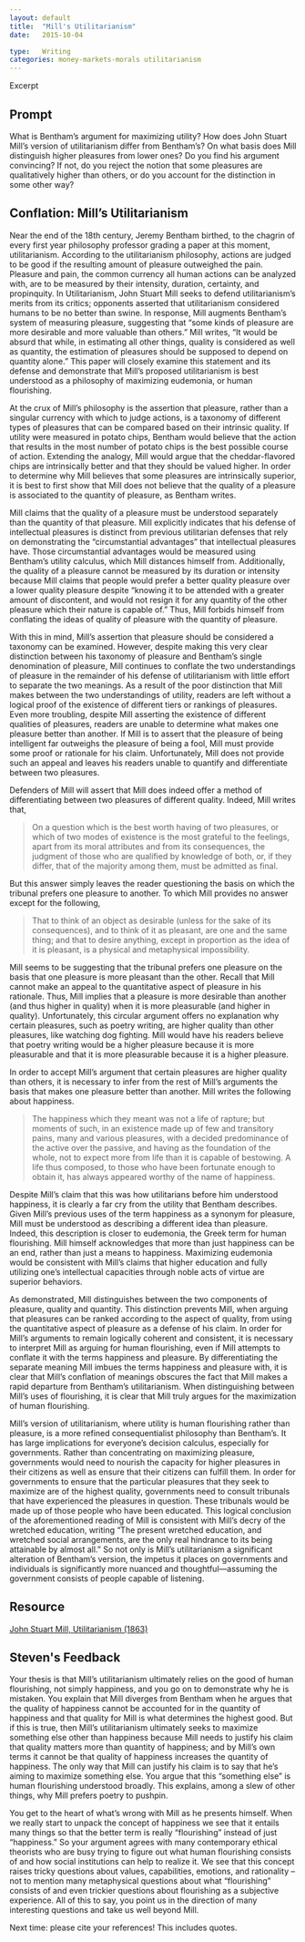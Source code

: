 ```yaml
---
layout: default
title:  "Mill's Utilitarianism"
date:   2015-10-04

type:   Writing
categories: money-markets-morals utilitarianism
---
```

Excerpt

## Prompt

What is Bentham’s argument for maximizing utility? How does John Stuart Mill’s version of utilitarianism differ from Bentham’s? On what basis does Mill distinguish higher pleasures from lower ones? Do you find his argument convincing? If not, do you reject the notion that some pleasures are qualitatively higher than others, or do you account for the distinction in some other way?

## Conflation: Mill’s Utilitarianism

Near the end of the 18th century, Jeremy Bentham birthed, to the chagrin of every first year philosophy professor grading a paper at this moment, utilitarianism. According to the utilitarianism philosophy, actions are judged to be good if the resulting amount of pleasure outweighed the pain. Pleasure and pain, the common currency all human actions can be analyzed with, are to be measured by their intensity, duration, certainty, and propinquity. In Utilitarianism, John Stuart Mill seeks to defend utilitarianism’s merits from its critics; opponents asserted that utilitarianism considered humans to be no better than swine. In response, Mill augments Bentham’s system of measuring pleasure, suggesting that “some kinds of pleasure are more desirable and more valuable than others.” Mill writes, “It would be absurd that while, in estimating all other things, quality is considered as well as quantity, the estimation of pleasures should be supposed to depend on quantity alone.” This paper will closely examine this statement and its defense and demonstrate that Mill’s proposed utilitarianism is best understood as a philosophy of maximizing eudemonia, or human flourishing. 

At the crux of Mill’s philosophy is the assertion that pleasure, rather than a singular currency with which to judge actions, is a taxonomy of different types of pleasures that can be compared based on their intrinsic quality. If utility were measured in potato chips, Bentham would believe that the action that results in the most number of potato chips is the best possible course of action. Extending the analogy, Mill would argue that the cheddar-flavored chips are intrinsically better and that they should be valued higher. In order to determine why Mill believes that some pleasures are intrinsically superior, it is best to first show that Mill does not believe that the quality of a pleasure is associated to the quantity of pleasure, as Bentham writes.

Mill claims that the quality of a pleasure must be understood separately than the quantity of that pleasure. Mill explicitly indicates that his defense of intellectual pleasures  is distinct from previous utilitarian defenses that rely on demonstrating the “circumstantial advantages” that intellectual pleasures have. Those circumstantial advantages would be measured using Bentham’s utility calculus, which Mill distances himself from. Additionally, the quality of a pleasure cannot be measured by its duration or intensity because Mill claims that people would prefer a better quality pleasure over a lower quality pleasure despite “knowing it to be attended with a greater amount of discontent, and would not resign it for any quantity of the other pleasure which their nature is capable of.” Thus, Mill forbids himself from conflating the ideas of quality of pleasure with the quantity of pleasure.  

With this in mind, Mill’s assertion that pleasure should be considered a taxonomy can be examined. However, despite making this very clear distinction between his taxonomy of pleasure and Bentham’s single denomination of pleasure, Mill continues to conflate the two understandings of pleasure in the remainder of his defense of utilitarianism with little effort to separate the two meanings. As a result of the poor distinction that Mill makes between the two understandings of utility, readers are left without a logical proof of the existence of different tiers or rankings of pleasures. Even more troubling, despite Mill asserting the existence of different qualities of pleasures, readers are unable to determine what makes one pleasure better than another. If Mill is to assert that the pleasure of being intelligent far outweighs the pleasure of being a fool, Mill must provide some proof or rationale for his claim. Unfortunately, Mill does not provide such an appeal and leaves his readers unable to quantify and differentiate between two pleasures.  

Defenders of Mill will assert that Mill does indeed offer a method of differentiating between two pleasures of different quality. Indeed, Mill writes that,

> On a question which is the best worth having of two pleasures, or which of two modes of existence is the most grateful to the feelings, apart from its moral attributes and from its consequences, the judgment of those who are qualified by knowledge of both, or, if they differ, that of the majority among them, must be admitted as final. 

But this answer simply leaves the reader questioning the basis on which the tribunal prefers one pleasure to another. To which Mill provides no answer except for the following, 

> That to think of an object as desirable (unless for the sake of its consequences), and to think of it as pleasant, are one and the same thing; and that to desire anything, except in proportion as the idea of it is pleasant, is a physical and metaphysical impossibility.

Mill seems to be suggesting that the tribunal prefers one pleasure on the basis that one pleasure is more pleasant than the other. Recall that Mill cannot make an appeal to the quantitative aspect of pleasure in his rationale. Thus, Mill implies that a pleasure is more desirable than another (and thus higher in quality) when it is more pleasurable (and higher in quality). Unfortunately, this circular argument offers no explanation why certain pleasures, such as poetry writing, are higher quality than other pleasures, like watching dog fighting. Mill would have his readers believe that poetry writing would be a higher pleasure because it is more pleasurable and that it is more pleasurable because it is a higher pleasure. 

In order to accept Mill’s argument that certain pleasures are higher quality than others, it is necessary to infer from the rest of Mill’s arguments the basis that makes one pleasure better than another. Mill writes the following about happiness. 

> The happiness which they meant was not a life of rapture; but moments of such, in an existence made up of few and transitory pains, many and various pleasures, with a decided predominance of the active over the passive, and having as the foundation of the whole, not to expect more from life than it is capable of bestowing. A life thus composed, to those who have been fortunate enough to obtain it, has always appeared worthy of the name of happiness.

Despite Mill’s claim that this was how utilitarians before him understood happiness, it is clearly a far cry from the utility that Bentham describes. Given Mill’s previous uses of the term happiness as a synonym for pleasure, Mill must be understood as describing a different idea than pleasure. Indeed, this description is closer to eudemonia, the Greek term for human flourishing. Mill himself acknowledges that more than just happiness can be an end, rather than just a means to happiness. Maximizing eudemonia would be consistent with Mill’s claims that higher education and fully utilizing one’s intellectual capacities through noble acts of virtue are superior behaviors. 

As demonstrated, Mill distinguishes between the two components of pleasure, quality and quantity. This distinction prevents Mill, when arguing that pleasures can be ranked according to the aspect of quality, from using the quantitative aspect of pleasure as a defense of his claim. In order for Mill’s arguments to remain logically coherent and consistent, it is necessary to interpret Mill as arguing for human flourishing, even if Mill attempts to conflate it with the terms happiness and pleasure. By differentiating the separate meaning Mill imbues the terms happiness and pleasure with, it is clear that Mill’s conflation of meanings obscures the fact that Mill makes a rapid departure from Bentham’s utilitarianism. When distinguishing between Mill’s uses of flourishing, it is clear that Mill truly argues for the maximization of human flourishing. 

Mill’s version of utilitarianism, where utility is human flourishing rather than pleasure, is a more refined consequentialist philosophy than Bentham’s. It has large implications for everyone’s decision calculus, especially for governments. Rather than concentrating on maximizing pleasure, governments would need to nourish the capacity for higher pleasures in their citizens as well as ensure that their citizens can fulfill them. In order for governments to ensure that the particular pleasures that they seek to maximize are of the highest quality, governments need to consult tribunals that have experienced the pleasures in question. These tribunals would be made up of those people who have been educated. This logical conclusion of the aforementioned reading of Mill is consistent with Mill’s decry of the wretched education, writing “The present wretched education, and wretched social arrangements, are the only real hindrance to its being attainable by almost all.” So not only is Mill’s utilitarianism a significant alteration of Bentham’s version, the impetus it places on governments and individuals is significantly more nuanced and thoughtful—assuming the government consists of people capable of listening.

## Resource

[John Stuart Mill, Utilitarianism (1863)](https://ebooks.adelaide.edu.au/m/mill/john_stuart/m645u/index.html)

## Steven's Feedback

Your thesis is that Mill’s utilitarianism ultimately relies on the good of human flourishing, not simply happiness, and you go on to demonstrate why he is mistaken. You explain that Mill diverges from Bentham when he argues that the quality of happiness cannot be accounted for in the quantity of happiness and that quality for Mill is what determines the highest good. But if this is true, then Mill’s utilitarianism ultimately seeks to maximize something else other than happiness because Mill needs to justify his claim that quality matters more than quantity of happiness; and by Mill’s own terms it cannot be that quality of happiness increases the quantity of happiness. The only way that Mill can justify his claim is to say that he’s aiming to maximize something else.  You argue that this “something else” is human flourishing understood broadly. This explains, among a slew of other things, why Mill prefers poetry to pushpin. 

You get to the heart of what’s wrong with Mill as he presents himself. When we really start to unpack the concept of happiness we see that it entails many things so that the better term is really “flourishing” instead of just “happiness.” So your argument agrees with many contemporary ethical theorists who are busy trying to figure out what human flourishing consists of and how social institutions can help to realize it. We see that this concept raises tricky questions about values, capabilities, emotions, and rationality – not to mention many metaphysical questions about what “flourishing” consists of and even trickier questions about flourishing as a subjective experience. All of this to say, you point us in the direction of many interesting questions and take us well beyond Mill. 

Next time: please cite your references! This includes quotes. 
